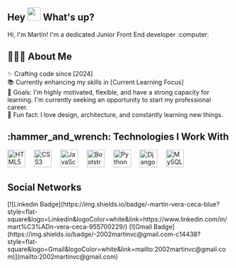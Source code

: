<h2 align="left">Hey <img src="https://user-images.githubusercontent.com/42378118/110234147-e3259600-7f4e-11eb-95be-0c4047144dea.gif" width="30"> What's up?</h2>
<abc>
<p align="left"> Hi, I'm Martín! I'm a dedicated Junior Front End developer :computer:</p>
</abc>
<h2 align="left">👨🏻‍💻 About Me</h2>
<p align="left">
✨ Crafting code since [2024]<br>
📚 Currently enhancing my skills in [Current Learning Focus]<br>
🎯 Goals: I'm highly motivated, flexible, and have a strong capacity for learning. I'm currently seeking an opportunity to start my professional career.<br>
🎲 Fun fact: I love design, architecture, and constantly learning new things.
</p>
<h2 align="left">:hammer_and_wrench: Technologies I Work With</h2>
<div align="left">
  <img src="https://cdn.jsdelivr.net/gh/devicons/devicon/icons/html5/html5-original.svg" height="40" alt="HTML5 logo" />
  <img width="12" />
  <img src="https://cdn.jsdelivr.net/gh/devicons/devicon/icons/css3/css3-original.svg" height="40" alt="CSS3 logo" />
  <img width="12" />
  <img src="https://cdn.jsdelivr.net/gh/devicons/devicon/icons/javascript/javascript-original.svg" height="40" alt="JavaScript logo" />
  <img width="12" />
  <img src="https://cdn.jsdelivr.net/gh/devicons/devicon/icons/bootstrap/bootstrap-original.svg" height="40" alt="Bootstrap logo" />
  <img width="12" />
  <img src="https://cdn.jsdelivr.net/gh/devicons/devicon/icons/python/python-original.svg" height="40" alt="Python logo" />
  <img width="12" />
  <img src="https://cdn.jsdelivr.net/gh/devicons/devicon/icons/django/django-plain.svg" height="40" alt="Django logo" />
  <img width="12" />
  <img src="https://cdn.jsdelivr.net/gh/devicons/devicon/icons/mysql/mysql-original.svg" height="40" alt="MySQL logo" />
</div>
<h2 align="left"> Social Networks</h2>
[![Linkedin Badge](https://img.shields.io/badge/-martín-vera-ceca-blue?style=flat-square&logo=Linkedin&logoColor=white&link=https://www.linkedin.com/in/mart%C3%ADn-vera-ceca-955700229/)
[![Gmail Badge](https://img.shields.io/badge/-2002martinvc@gmail.com-c14438?style=flat-square&logo=Gmail&logoColor=white&link=mailto:2002martinvc@gmail.com)](mailto:2002martinvc@gmail.com)
